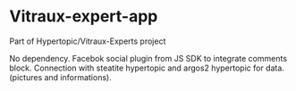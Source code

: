 # Vitraux-expert-app
Part of Hypertopic/Vitraux-Experts project

No dependency. 
Facebok social plugin from JS SDK to integrate comments block.
Connection with steatite hypertopic and argos2 hypertopic for data. (pictures and informations).
